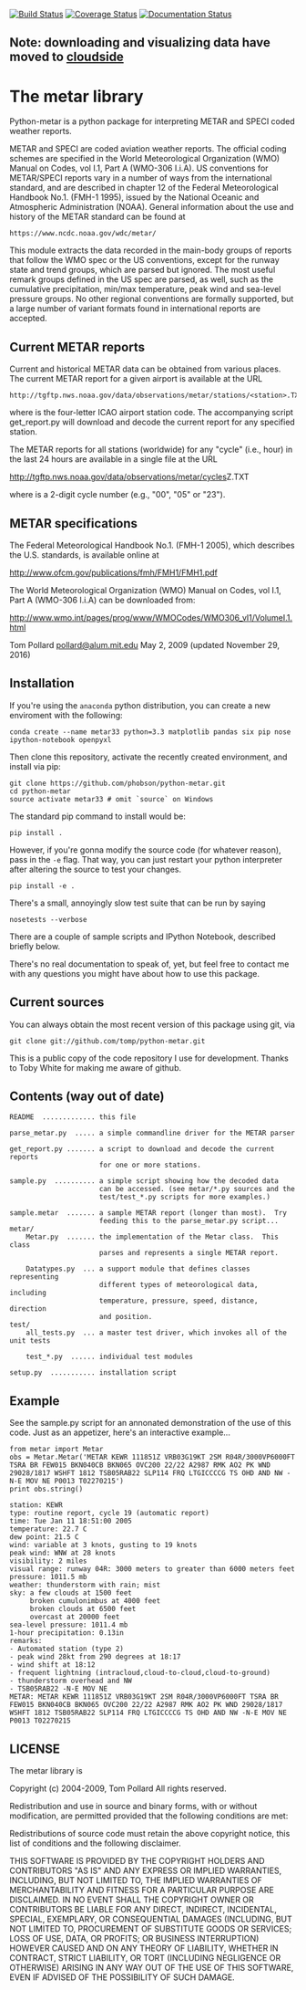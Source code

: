 [![Build Status](https://travis-ci.org/phobson/python-metar.png?branch=master)](https://travis-ci.org/phobson/python-metar)
[![Coverage Status](https://img.shields.io/coveralls/phobson/python-metar.svg)](https://coveralls.io/r/phobson/python-metar?branch=master)
[![Documentation Status](https://readthedocs.org/projects/python-metar/badge/?version=latest)](http://python-metar.readthedocs.org/en/latest/)

## Note: downloading and visualizing data have moved to [cloudside](https://github.com/phobson/cloudside)

# The metar library

Python-metar is a python package for interpreting METAR and SPECI coded
weather reports.

METAR and SPECI are coded aviation weather reports.  The official
coding schemes are specified in the World Meteorological Organization
(WMO) Manual on Codes, vol I.1, Part A (WMO-306 I.i.A).  US conventions
for METAR/SPECI reports vary in a number of ways from the international
standard, and are described in chapter 12 of the Federal Meteorological
Handbook No.1. (FMH-1 1995), issued by the National Oceanic and
Atmospheric Administration (NOAA).  General information about the
use and history of the METAR standard can be found at

    https://www.ncdc.noaa.gov/wdc/metar/

This module extracts the data recorded in the main-body groups of
reports that follow the WMO spec or the US conventions, except for
the runway state and trend groups, which are parsed but ignored.
The most useful remark groups defined in the US spec are parsed,
as well, such as the cumulative precipitation, min/max temperature,
peak wind and sea-level pressure groups.  No other regional conventions
are formally supported, but a large number of variant formats found
in international reports are accepted.

## Current METAR reports
Current and historical METAR data can be obtained from various places.
The current METAR report for a given airport is available at the URL

    http://tgftp.nws.noaa.gov/data/observations/metar/stations/<station>.TXT

where <station> is the four-letter ICAO airport station code.  The
accompanying script get_report.py will download and decode the
current report for any specified station.

The METAR reports for all stations (worldwide) for any "cycle" (i.e., hour)
in the last 24 hours are available in a single file at the URL

   http://tgftp.nws.noaa.gov/data/observations/metar/cycles<cycle>Z.TXT

where <cycle> is a 2-digit cycle number (e.g., "00", "05" or "23").

## METAR specifications
The Federal Meteorological Handbook No.1. (FMH-1 2005), which
describes the U.S. standards, is available online at

   http://www.ofcm.gov/publications/fmh/FMH1/FMH1.pdf

The World Meteorological Organization (WMO) Manual on Codes, vol I.1,
Part A (WMO-306 I.i.A) can be downloaded from:

   http://www.wmo.int/pages/prog/www/WMOCodes/WMO306_vI1/VolumeI.1.html


Tom Pollard
pollard@alum.mit.edu
May 2, 2009
(updated November 29, 2016)

## Installation
If you're using the `anaconda` python distribution, you can create a new
enviroment with the following:

    conda create --name metar33 python=3.3 matplotlib pandas six pip nose ipython-notebook openpyxl

Then clone this repository, activate the recently created environment, and
install via pip:

    git clone https://github.com/phobson/python-metar.git
    cd python-metar
    source activate metar33 # omit `source` on Windows

The standard pip command to install would be:

    pip install .

However, if you're gonna modify the source code (for whatever reason), pass in
the `-e` flag. That way, you can just restart your python interpreter after
altering the source to test your changes.

    pip install -e .

There's a small, annoyingly slow test suite that can be run by saying

    nosetests --verbose

There are a couple of sample scripts and IPython Notebook, described briefly
below.

There's no real documentation to speak of, yet, but feel free to
contact me with any questions you might have about how to use this package.

## Current sources
You can always obtain the most recent version of this package using git, via

    git clone git://github.com/tomp/python-metar.git

This is a public copy of the code repository I use for development.
Thanks to Toby White for making me aware of github.


## Contents (way out of date)
```
README  ............. this file

parse_metar.py  ..... a simple commandline driver for the METAR parser

get_report.py ....... a script to download and decode the current reports
                      for one or more stations.

sample.py  .......... a simple script showing how the decoded data
                      can be accessed. (see metar/*.py sources and the
                      test/test_*.py scripts for more examples.)

sample.metar  ....... a sample METAR report (longer than most).  Try
                      feeding this to the parse_metar.py script...
metar/
    Metar.py  ....... the implementation of the Metar class.  This class
                      parses and represents a single METAR report.

    Datatypes.py  ... a support module that defines classes representing
                      different types of meteorological data, including
                      temperature, pressure, speed, distance, direction
                      and position.
test/
    all_tests.py  ... a master test driver, which invokes all of the unit tests

    test_*.py  ...... individual test modules

setup.py  ........... installation script
```

## Example

See the sample.py script for an annonated demonstration of the use
of this code.  Just as an appetizer, here's an interactive example...

    from metar import Metar
    obs = Metar.Metar('METAR KEWR 111851Z VRB03G19KT 2SM R04R/3000VP6000FT TSRA BR FEW015 BKN040CB BKN065 OVC200 22/22 A2987 RMK AO2 PK WND 29028/1817 WSHFT 1812 TSB05RAB22 SLP114 FRQ LTGICCCCG TS OHD AND NW -N-E MOV NE P0013 T02270215')
    print obs.string()
```
station: KEWR
type: routine report, cycle 19 (automatic report)
time: Tue Jan 11 18:51:00 2005
temperature: 22.7 C
dew point: 21.5 C
wind: variable at 3 knots, gusting to 19 knots
peak wind: WNW at 28 knots
visibility: 2 miles
visual range: runway 04R: 3000 meters to greater than 6000 meters feet
pressure: 1011.5 mb
weather: thunderstorm with rain; mist
sky: a few clouds at 1500 feet
     broken cumulonimbus at 4000 feet
     broken clouds at 6500 feet
     overcast at 20000 feet
sea-level pressure: 1011.4 mb
1-hour precipitation: 0.13in
remarks:
- Automated station (type 2)
- peak wind 28kt from 290 degrees at 18:17
- wind shift at 18:12
- frequent lightning (intracloud,cloud-to-cloud,cloud-to-ground)
- thunderstorm overhead and NW
- TSB05RAB22 -N-E MOV NE
METAR: METAR KEWR 111851Z VRB03G19KT 2SM R04R/3000VP6000FT TSRA BR FEW015 BKN040CB BKN065 OVC200 22/22 A2987 RMK AO2 PK WND 29028/1817 WSHFT 1812 TSB05RAB22 SLP114 FRQ LTGICCCCG TS OHD AND NW -N-E MOV NE P0013 T02270215
```

## LICENSE

The metar library is

Copyright (c) 2004-2009, Tom Pollard
All rights reserved.

Redistribution and use in source and binary forms, with or without
modification, are permitted provided that the following conditions
are met:

  Redistributions of source code must retain the above copyright
  notice, this list of conditions and the following disclaimer.

THIS SOFTWARE IS PROVIDED BY THE COPYRIGHT HOLDERS AND CONTRIBUTORS
"AS IS" AND ANY EXPRESS OR IMPLIED WARRANTIES, INCLUDING, BUT NOT
LIMITED TO, THE IMPLIED WARRANTIES OF MERCHANTABILITY AND FITNESS
FOR A PARTICULAR PURPOSE ARE DISCLAIMED. IN NO EVENT SHALL THE
COPYRIGHT OWNER OR CONTRIBUTORS BE LIABLE FOR ANY DIRECT, INDIRECT,
INCIDENTAL, SPECIAL, EXEMPLARY, OR CONSEQUENTIAL DAMAGES (INCLUDING,
BUT NOT LIMITED TO, PROCUREMENT OF SUBSTITUTE GOODS OR SERVICES;
LOSS OF USE, DATA, OR PROFITS; OR BUSINESS INTERRUPTION) HOWEVER
CAUSED AND ON ANY THEORY OF LIABILITY, WHETHER IN CONTRACT, STRICT
LIABILITY, OR TORT (INCLUDING NEGLIGENCE OR OTHERWISE) ARISING IN
ANY WAY OUT OF THE USE OF THIS SOFTWARE, EVEN IF ADVISED OF THE
POSSIBILITY OF SUCH DAMAGE.
